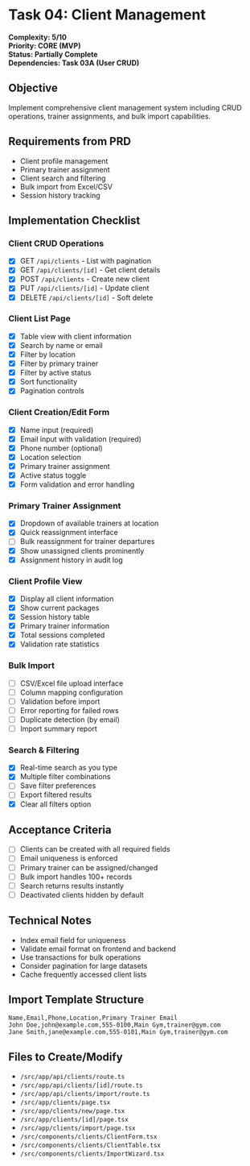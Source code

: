 # Task 04: Client Management

**Complexity: 5/10**  
**Priority: CORE (MVP)**  
**Status: Partially Complete**  
**Dependencies: Task 03A (User CRUD)**

## Objective
Implement comprehensive client management system including CRUD operations, trainer assignments, and bulk import capabilities.

## Requirements from PRD
- Client profile management
- Primary trainer assignment
- Client search and filtering
- Bulk import from Excel/CSV
- Session history tracking

## Implementation Checklist

### Client CRUD Operations
- [x] GET `/api/clients` - List with pagination
- [x] GET `/api/clients/[id]` - Get client details
- [x] POST `/api/clients` - Create new client
- [x] PUT `/api/clients/[id]` - Update client
- [x] DELETE `/api/clients/[id]` - Soft delete

### Client List Page
- [x] Table view with client information
- [x] Search by name or email
- [x] Filter by location
- [x] Filter by primary trainer
- [x] Filter by active status
- [x] Sort functionality
- [x] Pagination controls

### Client Creation/Edit Form
- [x] Name input (required)
- [x] Email input with validation (required)
- [x] Phone number (optional)
- [x] Location selection
- [x] Primary trainer assignment
- [x] Active status toggle
- [x] Form validation and error handling

### Primary Trainer Assignment
- [x] Dropdown of available trainers at location
- [x] Quick reassignment interface
- [ ] Bulk reassignment for trainer departures
- [x] Show unassigned clients prominently
- [x] Assignment history in audit log

### Client Profile View
- [x] Display all client information
- [x] Show current packages
- [x] Session history table
- [x] Primary trainer information
- [x] Total sessions completed
- [x] Validation rate statistics

### Bulk Import
- [ ] CSV/Excel file upload interface
- [ ] Column mapping configuration
- [ ] Validation before import
- [ ] Error reporting for failed rows
- [ ] Duplicate detection (by email)
- [ ] Import summary report

### Search & Filtering
- [x] Real-time search as you type
- [x] Multiple filter combinations
- [ ] Save filter preferences
- [ ] Export filtered results
- [x] Clear all filters option

## Acceptance Criteria
- [ ] Clients can be created with all required fields
- [ ] Email uniqueness is enforced
- [ ] Primary trainer can be assigned/changed
- [ ] Bulk import handles 100+ records
- [ ] Search returns results instantly
- [ ] Deactivated clients hidden by default

## Technical Notes
- Index email field for uniqueness
- Validate email format on frontend and backend
- Use transactions for bulk operations
- Consider pagination for large datasets
- Cache frequently accessed client lists

## Import Template Structure
```csv
Name,Email,Phone,Location,Primary Trainer Email
John Doe,john@example.com,555-0100,Main Gym,trainer@gym.com
Jane Smith,jane@example.com,555-0101,Main Gym,trainer@gym.com
```

## Files to Create/Modify
- `/src/app/api/clients/route.ts`
- `/src/app/api/clients/[id]/route.ts`
- `/src/app/api/clients/import/route.ts`
- `/src/app/clients/page.tsx`
- `/src/app/clients/new/page.tsx`
- `/src/app/clients/[id]/page.tsx`
- `/src/app/clients/import/page.tsx`
- `/src/components/clients/ClientForm.tsx`
- `/src/components/clients/ClientTable.tsx`
- `/src/components/clients/ImportWizard.tsx`